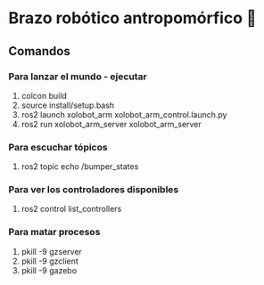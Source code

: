 # Brazo robótico antropomórfico 🦾
## Comandos
### Para lanzar el mundo - ejecutar 
1. colcon build
2. source install/setup.bash
3. ros2 launch xolobot_arm xolobot_arm_control.launch.py
4. ros2 run xolobot_arm_server xolobot_arm_server

### Para escuchar tópicos
1. ros2 topic echo /bumper_states

### Para ver los controladores disponibles
1. ros2 control list_controllers

### Para matar procesos
1. pkill -9 gzserver
2. pkill -9 gzclient
3. pkill -9 gazebo

